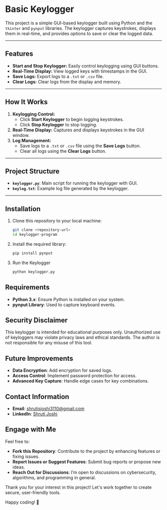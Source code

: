 # Basic Keylogger

This project is a simple GUI-based keylogger built using Python and the `tkinter` and `pynput` libraries. The keylogger captures keystrokes, displays them in real-time, and provides options to save or clear the logged data.

---

## Features

- **Start and Stop Keylogger:** Easily control keylogging using GUI buttons.
- **Real-Time Display:** View logged keys with timestamps in the GUI.
- **Save Logs:** Export logs to a `.txt` or `.csv` file.
- **Clear Logs:** Clear logs from the display and memory.

---

## How It Works

1. **Keylogging Control:**
   - Click **Start Keylogger** to begin logging keystrokes.
   - Click **Stop Keylogger** to stop logging.
2. **Real-Time Display:** Captures and displays keystrokes in the GUI window.
3. **Log Management:**
   - Save logs to a `.txt` or `.csv` file using the **Save Logs** button.
   - Clear all logs using the **Clear Logs** button.

---

## Project Structure

- **`keylogger.py`**: Main script for running the keylogger with GUI.
- **`keylog.txt`**: Example log file generated by the keylogger.

---

## Installation

1. Clone this repository to your local machine:
   ```bash
   git clone <repository-url>
   cd keylogger-program

2. Install the required library:
   ```bash
   pip install pynput
   
3. Run the Keylogger

   ```bash
   python keylogger.py

## Requirements

- **Python 3.x**: Ensure Python is installed on your system.
- **pynput Library**: Used to capture keyboard events.

## Security Disclaimer

This keylogger is intended for educational purposes only. Unauthorized use of keyloggers may violate privacy laws and ethical standards. The author is not responsible for any misuse of this tool.

## Future Improvements

- **Data Encryption**: Add encryption for saved logs.
- **Access Control**: Implement password protection for access.
- **Advanced Key Capture**: Handle edge cases for key combinations.

## Contact Information

- **Email**: shrutisjoshi3110@gmail.com
- **LinkedIn**: [Shruti Joshi](https://www.linkedin.com/in/shruti-joshi)

## Engage with Me

Feel free to:

- **Fork this Repository**: Contribute to the project by enhancing features or fixing issues.
- **Report Issues or Suggest Features**: Submit bug reports or propose new ideas.
- **Reach Out for Discussions**: I’m open to discussions on cybersecurity, algorithms, and programming in general.

Thank you for your interest in this project! Let's work together to create secure, user-friendly tools.

Happy coding! 🚀






















